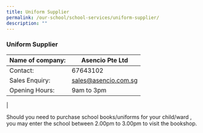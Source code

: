 ```yaml
---
title: Uniform Supplier
permalink: /our-school/school-services/uniform-supplier/
description: ""
---
```

### **Uniform Supplier**

| Name of company: | Asencio Pte Ltd |
|---|---|
| Contact: | 67643102 |
| Sales Enquiry: | [sales@asencio.com.sg](mailto:sales@asencio.com.sg) |
| Opening Hours: | 9am to 3pm  |
|


Should you need to purchase school books/uniforms for your child/ward , you may enter the school between 2.00pm to 3.00pm to visit the bookshop.